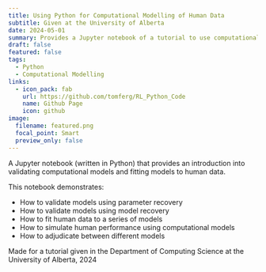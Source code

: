 ```yaml
---
title: Using Python for Computational Modelling of Human Data
subtitle: Given at the University of Alberta
date: 2024-05-01
summary: Provides a Jupyter notebook of a tutorial to use computational models to analyze human behavioural data 
draft: false
featured: false
tags:
  - Python
  - Computational Modelling
links:
  - icon_pack: fab
    url: https://github.com/tomferg/RL_Python_Code
    name: Github Page
    icon: github
image:
  filename: featured.png
  focal_point: Smart
  preview_only: false
---
```

A Jupyter notebook (written in Python) that provides an introduction into validating computational models and fitting models to human data.

This notebook demonstrates:

* How to validate models using parameter recovery
* How to validate models using model recovery
* How to fit human data to a series of models
* How to simulate human performance using computational models
* How to adjudicate between different models

Made for a tutorial given in the Department of Computing Science at the University of Alberta, 2024
